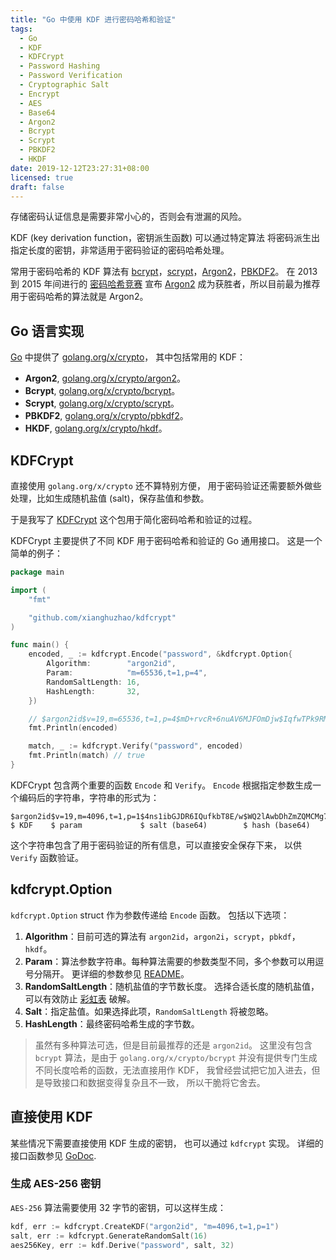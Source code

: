 ```yaml
---
title: "Go 中使用 KDF 进行密码哈希和验证"
tags:
  - Go
  - KDF
  - KDFCrypt
  - Password Hashing
  - Password Verification
  - Cryptographic Salt
  - Encrypt
  - AES
  - Base64
  - Argon2
  - Bcrypt
  - Scrypt
  - PBKDF2
  - HKDF
date: 2019-12-12T23:27:31+08:00
licensed: true
draft: false
---
```


存储密码认证信息是需要非常小心的，否则会有泄漏的风险。

KDF (key derivation function，密钥派生函数) 可以通过特定算法
将密码派生出指定长度的密钥，非常适用于密码验证的密码哈希处理。

[bcrypt]: https://en.wikipedia.org/wiki/Bcrypt
[scrypt]: https://en.wikipedia.org/wiki/Scrypt
[Argon2]: https://en.wikipedia.org/wiki/Argon2
[PBKDF2]: https://en.wikipedia.org/wiki/PBKDF2

常用于密码哈希的 KDF 算法有 [bcrypt][]，[scrypt][]，[Argon2][]，[PBKDF2][]。
在 2013 到 2015 年间进行的
[密码哈希竞赛](https://password-hashing.net/)
宣布 [Argon2][] 成为获胜者，所以目前最为推荐用于密码哈希的算法就是 Argon2。


## Go 语言实现

[Go](https://golang.org/) 中提供了
[golang.org/x/crypto](https://godoc.org/golang.org/x/crypto)，
其中包括常用的 KDF：

* **Argon2**, [golang.org/x/crypto/argon2](https://godoc.org/golang.org/x/crypto/argon2)。
* **Bcrypt**, [golang.org/x/crypto/bcrypt](https://godoc.org/golang.org/x/crypto/bcrypt)。
* **Scrypt**, [golang.org/x/crypto/scrypt](https://godoc.org/golang.org/x/crypto/scrypt)。
* **PBKDF2**, [golang.org/x/crypto/pbkdf2](https://godoc.org/golang.org/x/crypto/pbkdf2)。
* **HKDF**, [golang.org/x/crypto/hkdf](https://godoc.org/golang.org/x/crypto/hkdf)。


## KDFCrypt

直接使用 `golang.org/x/crypto` 还不算特别方便，
用于密码验证还需要额外做些处理，比如生成随机盐值
(salt)，保存盐值和参数。

于是我写了
[KDFCrypt](https://github.com/xianghuzhao/kdfcrypt)
这个包用于简化密码哈希和验证的过程。

KDFCrypt 主要提供了不同 KDF 用于密码哈希和验证的 Go 通用接口。
这是一个简单的例子：

```go
package main

import (
	"fmt"

	"github.com/xianghuzhao/kdfcrypt"
)

func main() {
	encoded, _ := kdfcrypt.Encode("password", &kdfcrypt.Option{
		Algorithm:        "argon2id",
		Param:            "m=65536,t=1,p=4",
		RandomSaltLength: 16,
		HashLength:       32,
	})

	// $argon2id$v=19,m=65536,t=1,p=4$mD+rvcR+6nuAV6MJFOmDjw$IqfwTPk9RMGeOv4pCE1QiURuSoi655GUVjcQAk81eXM
	fmt.Println(encoded)

	match, _ := kdfcrypt.Verify("password", encoded)
	fmt.Println(match) // true
}
```

KDFCrypt 包含两个重要的函数 `Encode` 和 `Verify`。
`Encode` 根据指定参数生成一个编码后的字符串，字符串的形式为：

```
$argon2id$v=19,m=4096,t=1,p=1$4ns1ibGJDR6IQufkbT8E/w$WQ2lAwbDhZmZQMCMg74L00OHUFzn/IvbwDaxU6bgIys
$ KDF    $ param             $ salt (base64)        $ hash (base64)
```

这个字符串包含了用于密码验证的所有信息，可以直接安全保存下来，
以供 `Verify` 函数验证。


## kdfcrypt.Option

`kdfcrypt.Option` struct 作为参数传递给 `Encode` 函数。
包括以下选项：

1. **Algorithm**：目前可选的算法有 `argon2id`，`argon2i`，`scrypt`，`pbkdf`，`hkdf`。
2. **Param**：算法参数字符串。每种算法需要的参数类型不同，多个参数可以用逗号分隔开。
   更详细的参数参见 [README](https://github.com/xianghuzhao/kdfcrypt#supported-kdf)。
3. **RandomSaltLength**：随机盐值的字节数长度。
   选择合适长度的随机盐值，可以有效防止
   [彩虹表](https://en.wikipedia.org/wiki/Rainbow_table)
   破解。
4. **Salt**：指定盐值。如果选择此项，`RandomSaltLength` 将被忽略。
5. **HashLength**：最终密码哈希生成的字节数。

> 虽然有多种算法可选，但是目前最推荐的还是 `argon2id`。
> 这里没有包含 `bcrypt` 算法，是由于 `golang.org/x/crypto/bcrypt`
> 并没有提供专门生成不同长度哈希的函数，无法直接用作 KDF，
> 我曾经尝试把它加入进去，但是导致接口和数据变得复杂且不一致，
> 所以干脆将它舍去。


## 直接使用 KDF

某些情况下需要直接使用 KDF 生成的密钥，
也可以通过 `kdfcrypt` 实现。
详细的接口函数参见
[GoDoc](https://godoc.org/github.com/xianghuzhao/kdfcrypt).

### 生成 AES-256 密钥

`AES-256` 算法需要使用 32 字节的密钥，可以这样生成：

```go
kdf, err := kdfcrypt.CreateKDF("argon2id", "m=4096,t=1,p=1")
salt, err := kdfcrypt.GenerateRandomSalt(16)
aes256Key, err := kdf.Derive("password", salt, 32)
```
